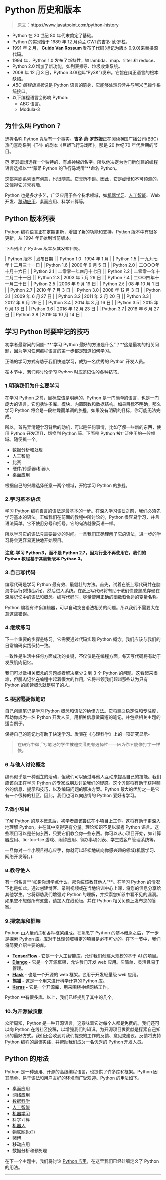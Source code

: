 # Python 历史和版本

> 原文：<https://www.javatpoint.com/python-history>

*   Python 在 20 世纪 80 年代末奠定了基础。
*   Python 的实现始于 1989 年 12 月荷兰 CWI 的吉多·范·罗松。
*   1991 年 2 月， **Guido Van Rossum** 发布了代码(标记为版本 0.9.0)来替换源代码。
*   1994 年，Python 1.0 发布了新特性，如 lambda、map、filter 和 reduce。
*   Python 2.0 增加了新功能，如列表推导、垃圾收集系统。
*   2008 年 12 月 3 日，Python 3.0(也叫“Py3K”)发布。它旨在纠正语言的根本缺陷。
*   *ABC 编程语言*据说是 Python 语言的前身，它能够处理异常并与阿米巴操作系统接口。
*   以下编程语言会影响 Python:
    *   ABC 语言。
    *   Modula-3

## 为什么叫 Python？

选择名称 [Python](https://www.javatpoint.com/python-tutorial) 背后有一个事实。**吉多·范·罗苏姆**正在阅读英国广播公司(BBC)热门喜剧系列《T4》的剧本《巨蟒飞行马戏团》。那是 20 世纪 70 年代后期的节目。

范·罗瑟姆想选择一个独特的、有点神秘的名字。所以他决定为他们新创建的编程语言选择以**“蒙蒂·Python 的飞行马戏团”**命名 Python。

这部喜剧系列很有创意，也很随意。它无所不谈。因此，它是缓慢和不可预测的，这使得它非常有趣。

Python 也是多才多艺，广泛应用于各个技术领域，如[机器学习](https://www.javatpoint.com/machine-learning)、[人工智能](https://www.javatpoint.com/artificial-intelligence-tutorial)、Web 开发、[移动应用](javatpoint.com/mobile-application-testing)、桌面应用、科学计算等。

## Python 版本列表

Python 编程语言正在定期更新，增加了新的功能和支持。Python 版本中有很多更新，从 1994 年开始到当前版本。

下面列出了 Python 版本及其发布日期。

| Python 版本 | 发布日期 |
| Python 1.0 | 1994 年 1 月 |
| Python 1.5 | 一九九七年十二月三十一日 |
| Python 1.6 | 2000 年 9 月 5 日 |
| Python 2.0 | 二○○○年十月十六日 |
| Python 2.1 | 二零零一年四月十七日 |
| Python 2.2 | 二零零一年十二月二十一日 |
| Python 2.3 | 2003 年 7 月 29 日 |
| Python 2.4 | 二○○四年十一月三十日 |
| Python 2.5 | 2006 年 9 月 19 日 |
| Python 2.6 | 08 年 10 月 1 日 |
| Python 2.7 | 2010 年 7 月 3 日 |
| Python 3.0 | 2008 年 12 月 3 日 |
| Python 3.1 | 2009 年 6 月 27 日 |
| Python 3.2 | 2011 年 2 月 20 日 |
| Python 3.3 | 2012 年 9 月 29 日 |
| Python 3.4 | 2014 年 3 月 16 日 |
| Python 3.5 | 2015 年 9 月 13 日 |
| Python 3.6 | 2016 年 12 月 23 日 |
| Python 3.7 | 2018 年 6 月 27 日 |
| Python 3.8 | 2019 年 10 月 14 日 |

## 学习 Python 时要牢记的技巧

初学者最常问的问题- **“学习 Python 最好的方法是什么”？**这是最初的相关问题，因为学习任何编程语言的第一步都是知道如何学习。

正确的学习方式有助于我们快速学习，成为一名优秀的 Python 开发人员。

在本节中，我们将讨论学习 Python 时应该记住的各种技巧。

### 1.明确我们为什么要学习

在学习 Python 之前，目标应该是明确的。Python 是一门简单的语言，也是一门庞大的语言。它包括许多库、模块、内置函数和数据结构。如果目标不明确，那么学习 Python 将会是一段枯燥而单调的旅程。如果没有明确的目标，你可能无法完成。

所以，首先弄清楚学习背后的动机，可以是任何事情，比如了解一些新的东西，使用 Python 开发项目，切换到 Python 等。下面是 Python 被广泛使用的一般领域。随便挑一个。

*   数据分析和处理
*   人工智能
*   比赛
*   硬件/传感器/机器人
*   桌面应用

根据自己的兴趣选择任意一两个领域，开始学习 Python 的旅程。

### 2.学习基本语法

学习 Python 编程语言的语法是最基本的一步。在深入学习语法之前，我们必须先学习基本的语法。正如我们在前面的教程中所讨论的，Python 很容易学习，并且语法简单。它不使用分号和括号。它的句法就像英语一样。

所以学习它的语法只需要最少的时间。一旦我们正确理解了它的语法，进一步的学习将会更容易更快地开始项目。

#### 注意-学习 Python 3，而不是 Python 2.7，因为行业不再使用它。我们的 Python 教程基于其最新版本 Python 3。

### 3.自己写代码

编写代码是学习 Python 最有效、最健壮的方法。首先，试着在纸上写代码并在脑海中运行(模拟运行)，然后进入系统。在纸上写代码将有助于我们快速熟悉存储在深层记忆中的语法和概念。编写代码时，尽量使用正确的函数和合适的变量名称。

Python 编程有许多编辑器，可以自动突出语法相关的问题。所以我们不需要太在意这些错误。

### 4.继续练习

下一个重要的步骤是练习。它需要通过代码实现 Python 概念。我们应该与我们的日常编码实践保持一致。

一致性是生活中任何方面成功的关键，不仅仅是在编程方面。每天写代码将有助于发展肌肉记忆。

我们可以做相关概念的习题或者解决至少 2 到 3 个 Python 的问题。这看起来很难，但肌肉记忆在编程中起着很大的作用。它将带领我们超越那些认为只有 Python 的阅读概念就足够了的人。

### 5.根据需要做笔记

自己创建笔记是学习 Python 概念和语法的绝佳方法。它将建立稳定性和专注度，帮助你成为一名 Python 开发人员。用相关信息做简短的笔记，并包括相关主题的适当例子。

保持自己的笔记也有助于快速学习。发表在《心理科学》上的一项研究显示-

> 在研究中做手写笔记的学生被迫变得更有选择性——因为你不能像打字一样快。

### 6.与他人讨论概念

编码似乎是一种孤立的活动，但我们可以通过与他人互动来提高自己的技能。我们应该向正在学习 Python 的专家或朋友讨论我们的疑惑。这个习惯将有助于获得额外的信息、提示和技巧，以及编码问题的解决方案。Python 最大的优势之一是它有一个很棒的社区。因此，我们也可以向热情的 Python 爱好者学习。

### 7.做小项目

了解 Python 的基本概念后，初学者应该尝试在小项目上工作。这将有助于更深入地理解 Python，并在其中变得更有分量。理论知识不足以掌握 Python 语言。这些项目可以是任何东西，只要它们教会你一些东西。你可以从小项目开始，如计算器应用、tic-toc-toe 游戏、闹钟应用、待办事项列表、学生或客户管理系统等。

一旦你对一个小项目得心应手，你就可以轻松地转向你感兴趣的领域(机器学习、网络开发等)。).

### 8.教导他人

有一句名言**“如果你想学点什么，那你应该教其他人”**。在学习 Python 的情况下也是如此。通过创建博客、录制视频或在当地培训中心上课，将您的信息分享给其他学生。它将帮助我们增强对 Python 的理解，并探索您知识中看不见的漏洞。如果您不想做所有这些，请加入在线论坛，并在 Python 相关问题上发布您的答案。

### 9.探索库和框架

Python 由大量的库和各种框架组成。在熟悉了 Python 的基本概念之后，下一步是探索 Python 库。库对于处理领域特定的项目是必不可少的。在下一节中，我们将简要介绍主要的库。

*   **[TensorFlow](https://www.javatpoint.com/tensorflow) -** 它是一个人工智能库，允许我们创建大规模的基于 AI 的项目。
*   **[Django](https://www.javatpoint.com/django-tutorial) -** 它是一个开源框架，允许我们开发 web 应用。它简单、灵活且易于管理。
*   **[Flask](https://www.javatpoint.com/flask-tutorial) -** 也是一个开源的 web 框架。它用于开发轻量级 web 应用。
*   **[熊猫](https://www.javatpoint.com/python-pandas) -** 这是一个用来进行科学计算的 Python 库。
*   **[Keras](https://www.javatpoint.com/keras) -** 它是一个开源库，用来围绕神经网络工作。

Python 中有很多库。以上，我们已经提到了其中的几个。

### 10.为开源做贡献

众所周知，Python 是一种开源语言，这意味着它对每个人都是免费的。我们还可以向 Python 在线社区投稿，以增强我们的知识。为开源项目做贡献是探索自己知识的最好方式。我们还会收到对我们提交的工作的反馈、意见或建议。反馈将支持 Python 编程的最佳实践，并帮助我们成为一名优秀的 Python 开发人员。

## Python 的用法

Python 是一种通用、开源的高级编程语言，也提供了许多库和框架。Python 因其简单、易于语法和用户友好的环境而广受欢迎。Python 的用法如下。

*   桌面应用
*   网络应用
*   [数据科学](https://www.javatpoint.com/data-science)
*   [人工智能](https://www.javatpoint.com/artificial-intelligence-tutorial)
*   [机器学习](https://www.javatpoint.com/machine-learning)
*   科学计算
*   [机器人](https://www.javatpoint.com/robotics-tutorial)
*   [物联网(IoT)](https://www.javatpoint.com/iot-internet-of-things)
*   赌博
*   移动应用
*   数据分析和预处理

在下一个主题中，我们将讨论 [Python 应用](https://www.javatpoint.com/python-applications)，在这里我们已经详细定义了 Python 的用法。

* * *